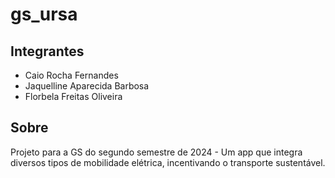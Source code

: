 # gs_ursa

## Integrantes

* Caio Rocha Fernandes
* Jaquelline Aparecida Barbosa
* Florbela Freitas Oliveira

## Sobre

Projeto para a GS do segundo semestre de 2024 - Um app que integra diversos tipos de mobilidade elétrica, incentivando o transporte sustentável.
